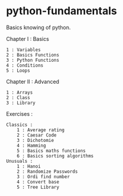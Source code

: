 # python-fundamentals
Basics knowing of python.

Chapter I : Basics

    1 : Variables
    2 : Basics Functions
    3 : Python Functions
    4 : Conditions
    5 : Loops

Chapter II : Advanced

    1 : Arrays
    2 : Class
    3 : Library

Exercises :

    Classics :
        1 : Average rating
        2 : Caesar Code
        3 : Dichotomie
        4 : Hamming
        5 : Basics maths functions
        6 : Basics sorting algorithms
    Unusuals :
        1 : Hanoi
        2 : Randomize Passwords
        3 : Ordi find number
        4 : Convert base
        5 : Tree Library
